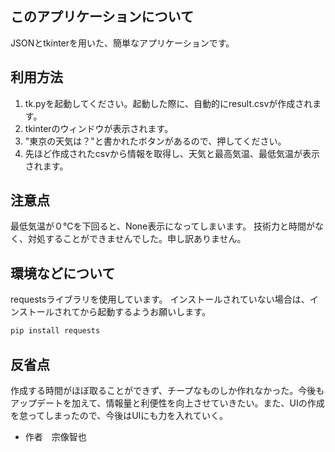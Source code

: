 ## このアプリケーションについて
JSONとtkinterを用いた、簡単なアプリケーションです。

## 利用方法
1. tk.pyを起動してください。起動した際に、自動的にresult.csvが作成されます。
2. tkinterのウィンドウが表示されます。
3. "東京の天気は？"と書かれたボタンがあるので、押してください。
4. 先ほど作成されたcsvから情報を取得し、天気と最高気温、最低気温が表示されます。

## 注意点
最低気温が０℃を下回ると、None表示になってしまいます。
技術力と時間がなく、対処することができませんでした。申し訳ありません。

## 環境などについて
requestsライブラリを使用しています。
インストールされていない場合は、インストールされてから起動するようお願いします。
```bash
pip install requests
```

## 反省点
作成する時間がほぼ取ることができず、チープなものしか作れなかった。今後もアップデートを加えて、情報量と利便性を向上させていきたい。また、UIの作成を怠ってしまったので、今後はUIにも力を入れていく。





* 作者　宗像智也
